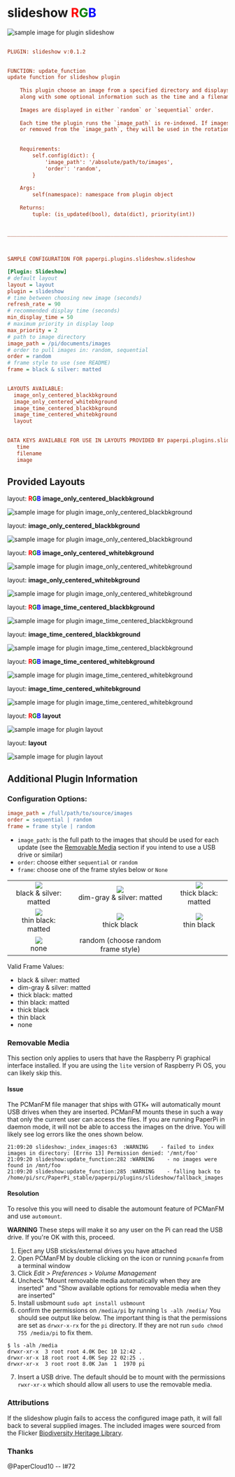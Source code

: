 # slideshow <font color="red">R</font><font color="green">G</font><font color="blue">B</font>

![sample image for plugin slideshow](./slideshow.layout-L-sample.png)
```ini
 
PLUGIN: slideshow v:0.1.2

 
FUNCTION: update_function
update function for slideshow plugin
    
    This plugin choose an image from a specified directory and displays it
    along with some optional information such as the time and a filename. 
    
    Images are displayed in either `random` or `sequential` order. 
    
    Each time the plugin runs the `image_path` is re-indexed. If images are added
    or removed from the `image_path`, they will be used in the rotation. 
    
    
    Requirements:
        self.config(dict): {
            'image_path': '/absolute/path/to/images',
            'order': 'random',
        }
        
    Args: 
        self(namespace): namespace from plugin object
    
    Returns:
        tuple: (is_updated(bool), data(dict), priority(int))

    
___________________________________________________________________________
 
 

SAMPLE CONFIGURATION FOR paperpi.plugins.slideshow.slideshow

[Plugin: Slideshow]
# default layout
layout = layout
plugin = slideshow
# time between choosing new image (seconds)
refresh_rate = 90
# recommended display time (seconds)
min_display_time = 50
# maximum priority in display loop
max_priority = 2
# path to image directory
image_path = /pi/documents/images
# order to pull images in: random, sequential
order = random
# frame style to use (see README)
frame = black & silver: matted

 
LAYOUTS AVAILABLE:
  image_only_centered_blackbkground
  image_only_centered_whitebkground
  image_time_centered_blackbkground
  image_time_centered_whitebkground
  layout
 

DATA KEYS AVAILABLE FOR USE IN LAYOUTS PROVIDED BY paperpi.plugins.slideshow.slideshow:
   time
   filename
   image
```

## Provided Layouts

layout: **<font color="red">R</font><font color="green">G</font><font color="blue">B</font> image_only_centered_blackbkground**

![sample image for plugin image_only_centered_blackbkground](./slideshow.image_only_centered_blackbkground-RGB-sample.png) 


layout: **image_only_centered_blackbkground**

![sample image for plugin image_only_centered_blackbkground](./slideshow.image_only_centered_blackbkground-L-sample.png) 


layout: **<font color="red">R</font><font color="green">G</font><font color="blue">B</font> image_only_centered_whitebkground**

![sample image for plugin image_only_centered_whitebkground](./slideshow.image_only_centered_whitebkground-RGB-sample.png) 


layout: **image_only_centered_whitebkground**

![sample image for plugin image_only_centered_whitebkground](./slideshow.image_only_centered_whitebkground-L-sample.png) 


layout: **<font color="red">R</font><font color="green">G</font><font color="blue">B</font> image_time_centered_blackbkground**

![sample image for plugin image_time_centered_blackbkground](./slideshow.image_time_centered_blackbkground-RGB-sample.png) 


layout: **image_time_centered_blackbkground**

![sample image for plugin image_time_centered_blackbkground](./slideshow.image_time_centered_blackbkground-L-sample.png) 


layout: **<font color="red">R</font><font color="green">G</font><font color="blue">B</font> image_time_centered_whitebkground**

![sample image for plugin image_time_centered_whitebkground](./slideshow.image_time_centered_whitebkground-RGB-sample.png) 


layout: **image_time_centered_whitebkground**

![sample image for plugin image_time_centered_whitebkground](./slideshow.image_time_centered_whitebkground-L-sample.png) 


layout: **<font color="red">R</font><font color="green">G</font><font color="blue">B</font> layout**

![sample image for plugin layout](./slideshow.layout-RGB-sample.png) 


layout: **layout**

![sample image for plugin layout](./slideshow.layout-L-sample.png) 


## Additional Plugin Information

### Configuration Options:

```ini
image_path = /full/path/to/source/images
order = sequential | random
frame = frame style | random
```

* `image_path`: is the full path to the images that should be used for each update (see the [Removable Media](#removable-media) section if you intend to use a USB drive or similar)
* `order`: choose either `sequential` or `random`
* `frame`: choose one of the frame styles below or `None`

|  |  |  |
|:---:|:---:|:---:|
| <img src=./slideshow-framed-black_silver_matted.png><br />black & silver: matted | <img src=./slideshow-framed-dim_gray_and_silver_matted.png><br />dim-gray & silver: matted | <img src=./slideshow-framed-thick_black_matted.png><br />thick black: matted |
| <img src=./slideshow-framed-thin_black_matted.png><br />thin black: matted | <img src=./slideshow-framed-thick_black.png><br />thick black | <img src=./slideshow-framed-thin_black.png><br />thin black |
| <img src=./slideshow-framed-none.png><br />none | random (choose random frame style) |  |

Valid Frame Values:

* black & silver: matted
* dim-gray & silver: matted
* thick black: matted
* thin black: matted
* thick black
* thin black
* none

### Removable Media

This section only applies to users that have the Raspberry Pi graphical interface installed. If you are using the `lite` version of Raspberry Pi OS, you can likely skip this.

#### Issue

The PCManFM file manager that ships with GTK+ will automatically mount USB drives when they are inserted. PCManFM mounts these in such a way that only the current user can access the files. If you are running PaperPi in daemon mode, it will not be able to access the images on the drive. You will likely see log errors like the ones shown below. 

```log
21:09:20 slideshow:_index_images:63  :WARNING    - failed to index images in directory: [Errno 13] Permission denied: '/mnt/foo'
21:09:20 slideshow:update_function:282 :WARNING    - no images were found in /mnt/foo
21:09:20 slideshow:update_function:285 :WARNING    - falling back to /home/pi/src/PaperPi_stable/paperpi/plugins/slideshow/fallback_images
```

#### Resolution

To resolve this you will need to disable the automount feature of PCManFM and use `automount`.

**WARNING** These steps will make it so any user on the Pi can read the USB drive. If you're OK with this, proceed.

1. Eject any USB sticks/external drives you have attached
2. Open PCManFM by double clicking on the icon or running `pcmanfm` from a terminal window
3. Click *Edit > Preferences > Volume Management*
4. Uncheck "Mount removable media automatically when they are inserted" and "Show available options for removable media when they are inserted"
5. Install usbmount `sudo apt install usbmount`
6. confirm the permissions on `/media/pi` by running `ls -alh /media/` You should see output like below. The important thing is that the permissions are set as `drwxr-x-rx` for the `pi` directory. If they are not run `sudo chmod 755 /media/pi` to fix them.
```shell
$ ls -alh /media
drwxr-xr-x  3 root root 4.0K Dec 10 12:42 .
drwxr-xr-x 18 root root 4.0K Sep 22 02:25 ..
drwxr-xr-x  3 root root 8.0K Jan  1  1970 pi
```
7. Insert a USB drive. The default should be to mount with the permissions `rwxr-xr-x` which should allow all users to use the removable media.

### Attributions

If the slideshow plugin fails to access the configured image path, it will fall back to several supplied images. The included images were sourced from the Flicker [Biodiversity Heritage Library](https://www.flickr.com/photos/61021753@N02/).

### Thanks

@PaperCloud10 -- I#72